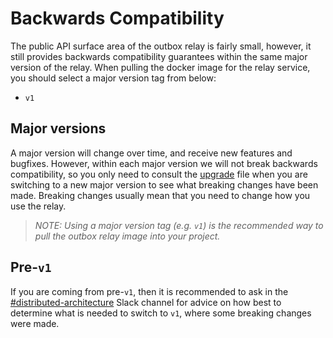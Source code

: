 # Backwards Compatibility

The public API surface area of the outbox relay is fairly small, however, it still provides backwards compatibility guarantees within the same major version of the relay. When pulling the docker image for the relay service, you should select a major version tag from below:

* `v1`

## Major versions

A major version will change over time, and receive new features and bugfixes. However, within each major version we will not break backwards compatibility, so you only need to consult the [upgrade](/UPGRADE.md) file when you are switching to a new major version to see what breaking changes have been made. Breaking changes usually mean that you need to change how you use the relay.

>_NOTE: Using a major version tag (e.g. `v1`) is the recommended way to pull the outbox relay image into your project._

## Pre-`v1`

If you are coming from pre-`v1`, then it is recommended to ask in the [#distributed-architecture](https://inviqa.slack.com/archives/C024BMRM4V9) Slack channel for advice on how best to determine what is needed to switch to `v1`, where some breaking changes were made.
